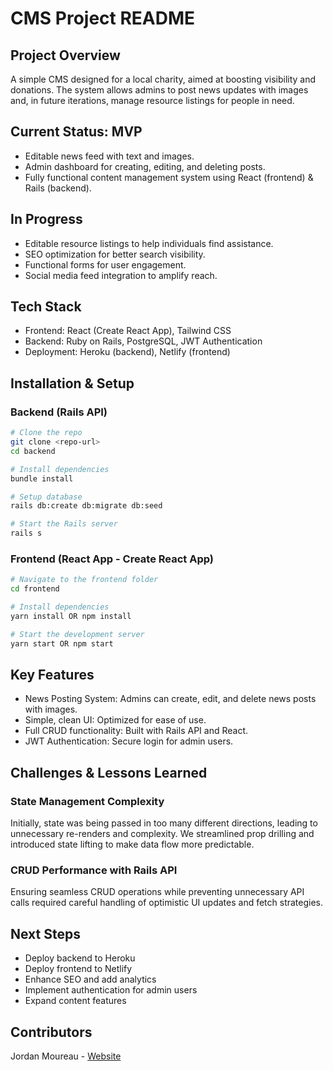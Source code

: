 # CMS Project README

## Project Overview

A simple CMS designed for a local charity, aimed at boosting visibility and donations. The system allows admins to post news updates with images and, in future iterations, manage resource listings for people in need.

## Current Status: MVP

- Editable news feed with text and images.
- Admin dashboard for creating, editing, and deleting posts.
- Fully functional content management system using React (frontend) & Rails (backend).

## In Progress

- Editable resource listings to help individuals find assistance.
- SEO optimization for better search visibility.
- Functional forms for user engagement.
- Social media feed integration to amplify reach.

## Tech Stack

- Frontend: React (Create React App), Tailwind CSS
- Backend: Ruby on Rails, PostgreSQL, JWT Authentication
- Deployment: Heroku (backend), Netlify (frontend)

## Installation & Setup

### Backend (Rails API)

```sh
# Clone the repo
git clone <repo-url>
cd backend

# Install dependencies
bundle install

# Setup database
rails db:create db:migrate db:seed

# Start the Rails server
rails s
```

### Frontend (React App - Create React App)

```sh
# Navigate to the frontend folder
cd frontend

# Install dependencies
yarn install OR npm install

# Start the development server
yarn start OR npm start
```

## Key Features

- News Posting System: Admins can create, edit, and delete news posts with images.
- Simple, clean UI: Optimized for ease of use.
- Full CRUD functionality: Built with Rails API and React.
- JWT Authentication: Secure login for admin users.

## Challenges & Lessons Learned

### State Management Complexity

Initially, state was being passed in too many different directions, leading to unnecessary re-renders and complexity. We streamlined prop drilling and introduced state lifting to make data flow more predictable.

### CRUD Performance with Rails API

Ensuring seamless CRUD operations while preventing unnecessary API calls required careful handling of optimistic UI updates and fetch strategies.

## Next Steps

- Deploy backend to Heroku
- Deploy frontend to Netlify
- Enhance SEO and add analytics
- Implement authentication for admin users
- Expand content features

## Contributors

Jordan Moureau - [Website](https://jordanmoureau.com)

